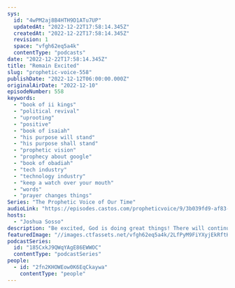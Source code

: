 ```yaml
---
sys:
  id: "4wPM2aj8B4HTH9D1ATu7UP"
  updatedAt: "2022-12-22T17:58:14.345Z"
  createdAt: "2022-12-22T17:58:14.345Z"
  revision: 1
  space: "vfgh62eq5a4k"
  contentType: "podcasts"
date: "2022-12-22T17:58:14.345Z"
title: "Remain Excited"
slug: "prophetic-voice-558"
publishDate: "2022-12-12T06:00:00.000Z"
originalAirDate: "2022-12-10"
episodeNumber: 558
keywords:
  - "book of ii kings"
  - "political revival"
  - "uprooting"
  - "positive"
  - "book of isaiah"
  - "his purpose will stand"
  - "his purpose shall stand"
  - "prophetic vision"
  - "prophecy about google"
  - "book of obadiah"
  - "tech industry"
  - "technology industry"
  - "keep a watch over your mouth"
  - "words"
  - "prayer changes things"
Series: "The Prophetic Voice of Our Time"
audioLink: "https://episodes.castos.com/propheticvoice/9/3b039fd9-af83-4a2c-a9c5-179a235a2807/12-10-11-22-The-Prophetic-Voice-of-our-Time-mixdown-.mp3"
hosts:
  - "Joshua Sosso"
description: "Be excited, God is doing great things! There will continue to be political upheavals as He continues to place His people in every sector of society. If you open up your schedule to God, He will position you. Make sure that your words line up with what God is saying; speaking against His word shows that you do not believe Him. Let us continue to pray for our leaders and their salvation, and let us remain excited!"
featuredImage: "//images.ctfassets.net/vfgh62eq5a4k/2LfPyM9FiYXyjEkRftHPSO/eeb069adc97388cbc7f76b49622211b1/pexels-pixabay-270736__1_.jpg"
podcastSeries:
  id: "185CxkJ9QWqYAgE86EWWOC"
  contentType: "podcastSeries"
people:
  - id: "2fn2KHOWEow0K6EqCkaywa"
    contentType: "people"
---
```

